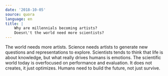 ```yaml
---
date: '2018-10-05'
source: quora
language: en
title: |
    Why are millennials becoming artists?
    Doesn\'t the world need more scientists?
---
```


The world needs more artists. Science needs artists to generate new
questions and representations to explore. Scientists tends to think that
life is about knowledge, but what really drives humans is emotions. The
scientific world today is overfocused on performance and evaluation. It
does not creates, it just optimizes. Humans need to build the future,
not just survive.
